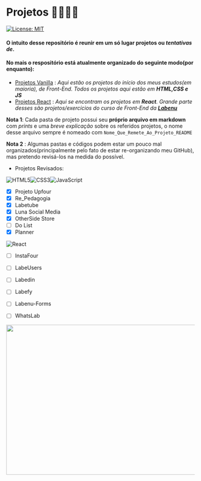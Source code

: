 # Projetos 🚧🚧🚧🚧

[![License: MIT](https://img.shields.io/badge/License-MIT-yellow.svg)](https://opensource.org/licenses/MIT)

#### O intuito desse repositório é reunir em um só lugar projetos ou *tentativas de*.

#### No mais o respositório está atualmente organizado do seguinte modo(por enquanto):
- [Projetos Vanilla](https://github.com/Pereira-Araujo/Projetos/tree/main/Projetos_Vanilla) : *Aqui estão os projetos do início dos meus estudos(em maioria), de Front-End. Todos os projetos aqui estão em **HTML,CSS e JS*** 
- [Projetos React](https://github.com/Pereira-Araujo/Projetos/tree/main/Projetos_React) : <i>Aqui se encontram os projetos em **React**.  Grande parte desses são projetos/exercícios do curso de Front-End da [**Labenu**](https://www.labenu.com.br/)</i>


**Nota 1**: Cada pasta de projeto possui seu **próprio arquivo em markdown** com *prints* e uma *breve explicação* sobre os referidos projetos, o nome desse arquivo sempre é nomeado com `Nome_Que_Remete_Ao_Projeto_README`

**Nota 2** : Algumas pastas e códigos podem estar um pouco mal organizados(principalmente pelo fato de estar re-organizando meu GitHub), mas pretendo revisá-los na medida do possível.

- Projetos Revisados:

<img alt="HTML5" src="https://img.shields.io/badge/html5%20-%23E34F26.svg?&style=for-the-badge&logo=html5&logoColor=white"/><img alt="CSS3" src="https://img.shields.io/badge/css3%20-%231572B6.svg?&style=for-the-badge&logo=css3&logoColor=white"/><img alt="JavaScript" src="https://img.shields.io/badge/javascript%20-%23323330.svg?&style=for-the-badge&logo=javascript&logoColor=%23F7DF1E"/>

 - [x] Projeto Upfour
 - [x] Re_Pedagogia
 - [x] Labetube
 - [x] Luna Social Media
 - [x] OtherSide Store
 - [ ] Do List
 - [x] Planner

<img alt="React" src="https://img.shields.io/badge/react%20-%2320232a.svg?&style=for-the-badge&logo=react&logoColor=%2361DAFB"/>

 - [ ] InstaFour
 - [ ] LabeUsers
 - [ ] Labedin
 - [ ] Labefy
 - [ ] Labenu-Forms
 - [ ] WhatsLab
 

<img width=600 height=400 src="https://codinginfinite.com/wp-content/uploads/2019/05/maxresdefault-1.jpg">


